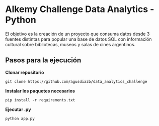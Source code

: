 # Alkemy Challenge Data Analytics - Python

El objetivo es la creación de un proyecto que consuma datos desde 3 fuentes distintas para popular una base de datos SQL con información cultural sobre bibliotecas, museos y salas de cines argentinos.



## Pasos para la ejecución

**Clonar repositorio**
```
git clone https://github.com/agusdiazb/data_analytics_challenge
```
**Instalar los paquetes necesarios**
```
pip install -r requirements.txt
```
**Ejecutar .py**
```
python app.py
```


